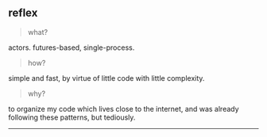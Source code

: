
## reflex

> what?

actors. futures-based, single-process.

> how?

simple and fast, by virtue of little code with little complexity.

> why?

to organize my code which lives close to the internet, and was already following
these patterns, but tediously.

---
